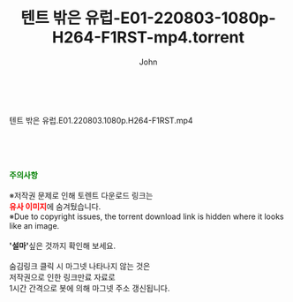 ﻿---
layout: post
title:  "텐트 밖은 유럽-E01-220803-1080p-H264-F1RST-mp4.torrent"
author: John
categories: [ 방송/음악 ]
tags: [  ]
image:  
description: "텐트 밖은 유럽-E01-220803-1080p-H264-F1RST-mp4 torrent 정보 공유"
toc: true
toc_sticky: true
---

<br>
<div class="view-img">
<a class="view_image" href="http://torrentmobile60.com/bbs/view_image.php?fn=%2Fdata%2Ffile%2Fmusic%2F3735182707_RY3BcSHs_f9466c9af39b870c52cb865fdcc6f25de051537f.jpg" target="_blank"><img alt="" class="img-tag" content="http://torrentmobile60.com/data/file/music/3735182707_RY3BcSHs_f9466c9af39b870c52cb865fdcc6f25de051537f.jpg" itemprop="image" src="http://torrentmobile60.com/data/file/music/thumb-3735182707_RY3BcSHs_f9466c9af39b870c52cb865fdcc6f25de051537f_835x2212.jpg"/></a></div><div class="view-content" itemprop="description">
<p>텐트 밖은 유럽.E01.220803.1080p.H264-F1RST.mp4<br/></p> </div>
    
<br><br><br>
<p data-ke-size="size16"><b><span style="color: green;">주의사항</span></b><br /><br />※저작권 문제로 인해 토렌트 다운로드 링크는<br /><b><span style="color: red;">유사 이미지</span></b>에 숨겨뒀습니다.<br />※Due to copyright issues, the torrent download link is hidden where it looks like an image.<br /><br /><b>'설마'</b>싶은 것까지 확인해 보세요.<br /><br />숨김링크 클릭 시 마그넷 나타나지 않는 것은<br />저작권으로 인한 링크만료 자료로<br />1시간 간격으로 봇에 의해 마그넷 주소 갱신됩니다.</p>
